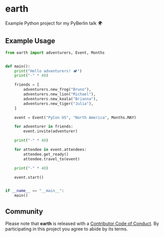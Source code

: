 # earth

Example Python project for my PyBerlin talk 🌍

## Example Usage

```python
from earth import adventurers, Event, Months


def main():
    print("Hello adventurers! 🏕")
    print("-" * 40)

    friends = [
        adventurers.new_frog("Bruno"),
        adventurers.new_lion("Michael"),
        adventurers.new_koala("Brianna"),
        adventurers.new_tiger("Julia"),
    ]

    event = Event("PyCon US", "North America", Months.MAY)

    for adventurer in friends:
        event.invite(adventurer)

    print("-" * 40)

    for attendee in event.attendees:
        attendee.get_ready()
        attendee.travel_to(event)

    print("-" * 40)

    event.start()


if __name__ == "__main__":
    main()
```

## Community

Please note that **earth** is released with a [Contributor Code of
Conduct][code of conduct]. By participating in this project you agree to abide
by its terms.

[code of conduct]: https://github.com/hackebrot/earth/blob/master/.github/CODE_OF_CONDUCT.md

